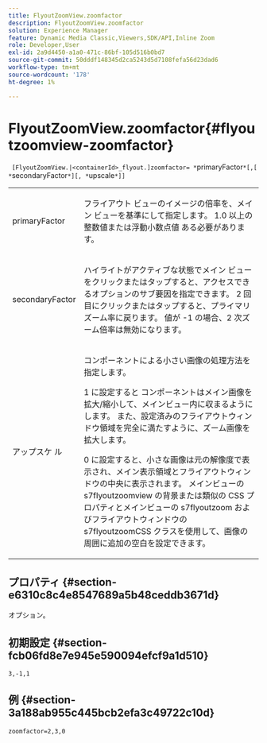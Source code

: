 ```yaml
---
title: FlyoutZoomView.zoomfactor
description: FlyoutZoomView.zoomfactor
solution: Experience Manager
feature: Dynamic Media Classic,Viewers,SDK/API,Inline Zoom
role: Developer,User
exl-id: 2a9d4450-a1a0-471c-86bf-105d516b0bd7
source-git-commit: 50dddf148345d2ca5243d5d7108fefa56d23dad6
workflow-type: tm+mt
source-wordcount: '178'
ht-degree: 1%

---
```


# FlyoutZoomView.zoomfactor{#flyoutzoomview-zoomfactor}

` [FlyoutZoomView.|<containerId>_flyout.]zoomfactor= *`primaryFactor`*[,[ *`secondaryFactor`*][, *`upscale`*]]`

<table id="table_9B98C97485DD4DEB8A6ECBCE8DF6B886"> 
 <tbody> 
  <tr> 
   <td colname="col1"> <p> <span class="codeph"> <span class="varname"> primaryFactor</span> </span> </p> </td> 
   <td colname="col2"> <p> フライアウト ビューのイメージの倍率を、メイン ビューを基準にして指定します。 1.0<span class="codeph"> 以上の整数値または浮動小数点値 </span> ある必要があります。 </p> </td> 
  </tr> 
  <tr> 
   <td colname="col1"> <p> <span class="codeph"> <span class="varname"> secondaryFactor</span> </span> </p> </td> 
   <td colname="col2"> <p> ハイライトがアクティブな状態でメイン ビューをクリックまたはタップすると、アクセスできるオプションのサブ要因を指定できます。 2 回目にクリックまたはタップすると、プライマリズーム率に戻ります。 値が <span class="codeph">-1</span> の場合、2 次ズーム倍率は無効になります。 </p> </td> 
  </tr> 
  <tr> 
   <td colname="col1"> <p>アップスケ <span class="codeph"><span class="varname"> ル </span></span> </p> </td> 
   <td colname="col2"> <p>コンポーネントによる小さい画像の処理方法を指定します。 </p> <p><span class="codeph">1 に設定すると </span> コンポーネントはメイン画像を拡大/縮小して、メインビュー内に収まるようにします。 また、設定済みのフライアウトウィンドウ領域を完全に満たすように、ズーム画像を拡大します。 </p> <p><span class="codeph"> 0</span> に設定すると、小さな画像は元の解像度で表示され、メイン表示領域とフライアウトウィンドウの中央に表示されます。 メインビューの <span class="codeph"> s7flyoutzoomview の背景または類似の CSS プロパティとメインビューの s7flyoutzoom</span> およびフライアウトウィンドウの <span class="codeph"> s7flyoutzoom</span>CSS クラスを使用して、画像の周囲に追加の空白を設定できます。 </p> </td> 
  </tr> 
 </tbody> 
</table>

## プロパティ {#section-e6310c8c4e8547689a5b48ceddb3671d}

オプション。

## 初期設定 {#section-fcb06fd8e7e945e590094efcf9a1d510}

`3,-1,1`

## 例 {#section-3a188ab955c445bcb2efa3c49722c10d}

`zoomfactor=2,3,0`
